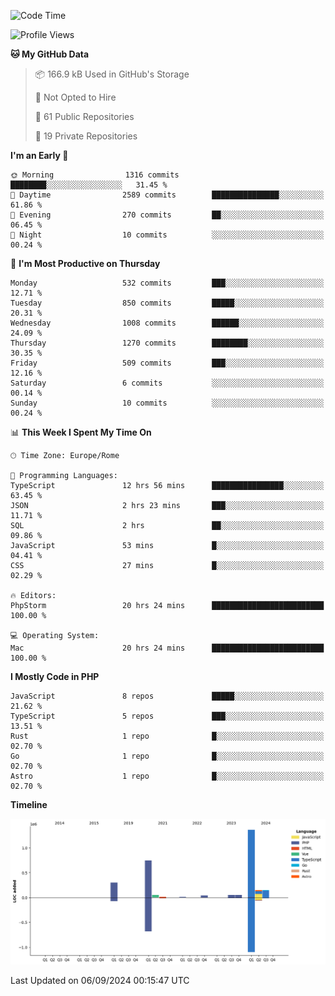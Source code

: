 <!--START_SECTION:waka-->
![Code Time](http://img.shields.io/badge/Code%20Time-5%2C282%20hrs%2038%20mins-blue)

![Profile Views](http://img.shields.io/badge/Profile%20Views-0-blue)

**🐱 My GitHub Data** 

> 📦 166.9 kB Used in GitHub's Storage 
 > 
> 🚫 Not Opted to Hire
 > 
> 📜 61 Public Repositories 
 > 
> 🔑 19 Private Repositories 
 > 
**I'm an Early 🐤** 

```text
🌞 Morning                1316 commits        ████████░░░░░░░░░░░░░░░░░   31.45 % 
🌆 Daytime                2589 commits        ███████████████░░░░░░░░░░   61.86 % 
🌃 Evening                270 commits         ██░░░░░░░░░░░░░░░░░░░░░░░   06.45 % 
🌙 Night                  10 commits          ░░░░░░░░░░░░░░░░░░░░░░░░░   00.24 % 
```
📅 **I'm Most Productive on Thursday** 

```text
Monday                   532 commits         ███░░░░░░░░░░░░░░░░░░░░░░   12.71 % 
Tuesday                  850 commits         █████░░░░░░░░░░░░░░░░░░░░   20.31 % 
Wednesday                1008 commits        ██████░░░░░░░░░░░░░░░░░░░   24.09 % 
Thursday                 1270 commits        ████████░░░░░░░░░░░░░░░░░   30.35 % 
Friday                   509 commits         ███░░░░░░░░░░░░░░░░░░░░░░   12.16 % 
Saturday                 6 commits           ░░░░░░░░░░░░░░░░░░░░░░░░░   00.14 % 
Sunday                   10 commits          ░░░░░░░░░░░░░░░░░░░░░░░░░   00.24 % 
```


📊 **This Week I Spent My Time On** 

```text
🕑︎ Time Zone: Europe/Rome

💬 Programming Languages: 
TypeScript               12 hrs 56 mins      ████████████████░░░░░░░░░   63.45 % 
JSON                     2 hrs 23 mins       ███░░░░░░░░░░░░░░░░░░░░░░   11.71 % 
SQL                      2 hrs               ██░░░░░░░░░░░░░░░░░░░░░░░   09.86 % 
JavaScript               53 mins             █░░░░░░░░░░░░░░░░░░░░░░░░   04.41 % 
CSS                      27 mins             █░░░░░░░░░░░░░░░░░░░░░░░░   02.29 % 

🔥 Editors: 
PhpStorm                 20 hrs 24 mins      █████████████████████████   100.00 % 

💻 Operating System: 
Mac                      20 hrs 24 mins      █████████████████████████   100.00 % 
```

**I Mostly Code in PHP** 

```text
JavaScript               8 repos             █████░░░░░░░░░░░░░░░░░░░░   21.62 % 
TypeScript               5 repos             ███░░░░░░░░░░░░░░░░░░░░░░   13.51 % 
Rust                     1 repo              █░░░░░░░░░░░░░░░░░░░░░░░░   02.70 % 
Go                       1 repo              █░░░░░░░░░░░░░░░░░░░░░░░░   02.70 % 
Astro                    1 repo              █░░░░░░░░░░░░░░░░░░░░░░░░   02.70 % 
```



**Timeline**

![Lines of Code chart](https://raw.githubusercontent.com/frnwtr/frnwtr/main/assets/bar_graph.png)


 Last Updated on 06/09/2024 00:15:47 UTC
<!--END_SECTION:waka-->